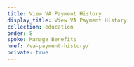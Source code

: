 ```yaml
---
title: View VA Payment History
display_title: View VA Payment History
collection: education
order: 8
spoke: Manage Benefits
href: /va-payment-history/
private: true
---
```

